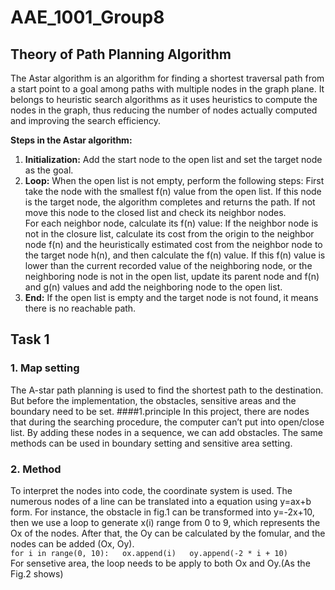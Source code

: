 # AAE_1001_Group8
<!-- Background of Path Planning to Aviation Engineering -->
## Theory of Path Planning Algorithm
The Astar algorithm is an algorithm for finding a shortest traversal path from a start point to a goal among paths with multiple nodes in the graph plane. It belongs to heuristic search algorithms as it uses heuristics to compute the nodes in the graph, thus reducing the number of nodes actually computed and improving the search efficiency.

**Steps in the Astar algorithm:**
1. **Initialization:** Add the start node to the open list and set the target node as the goal.
2. **Loop:** When the open list is not empty, perform the following steps: First take the node with the smallest f(n) value from the open list. If this node is the target node, the algorithm completes and returns the path. If not move this node to the closed list and check its neighbor nodes.  
For each neighbor node, calculate its f(n) value: If the neighbor node is not in the closure list, calculate its cost from the origin to the neighbor node f(n) and the heuristically estimated cost from the neighbor node to the target node h(n), and then calculate the f(n) value. If this f(n) value is lower than the current recorded value of the neighboring node, or the neighboring node is not in the open list, update its parent node and f(n) and g(n) values and add the neighboring node to the open list.
3. **End:** If the open list is empty and the target node is not found, it means there is no reachable path.
## Task 1
### 1. Map setting
The A-star path planning is used to find the shortest path to the destination. But before the implementation, the obstacles, sensitive areas and the boundary need to be set.
####1.principle
In this project, there are nodes that during the searching procedure, the computer can’t put into open/close list. By adding these nodes in a sequence, we can add obstacles. The same methods can be used in boundary setting and sensitive area setting. 
### 2. Method
To interpret the nodes into code, the coordinate system is used. The numerous nodes of a line can be translated into a equation using y=ax+b form. For instance, the obstacle in fig.1 can be transformed into y=-2x+10, then we use a loop to generate x(i) range from 0 to 9, which represents the Ox of the nodes. After that, the Oy can be calculated by the fomular, and the nodes can be added (Ox, Oy).  
  `for i in range(0, 10):  
        ox.append(i)  
        oy.append(-2 * i + 10)`  
For sensetive area, the loop needs to be apply to both Ox and Oy.(As the Fig.2 shows)
